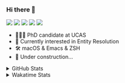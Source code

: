 ### Hi there 👋

[![](https://img.shields.io/badge/-Email-325180?logo=maildotru&logoColor=white&style=flat-square)](mailto:hi@wang.tianshu.me)
[![](https://img.shields.io/badge/-GitHub-black?logo=GitHub&style=flat-square)](https://github.com/tshu-w)
[![](https://img.shields.io/badge/-Telegram-26a5e4?labelColor=fafafa&logo=telegram&style=flat-square)](https://t.me/tshu_w) 
[![](https://img.shields.io/badge/-Twitter-1da1f2?logo=Twitter&logoColor=white&style=flat-square)](https://twitter.com/tshu_w)
[![](https://komarev.com/ghpvc/?username=tshu-w&color=blueviolet&style=flat-square)]()



- 🧑🏻‍🎓 PhD candidate at UCAS
- 🔭 Currently interested in Entity Resolution
- 🛠 macOS & Emacs & ZSH
- 🚧 Under construction...

<details>

<summary>GitHub Stats</summary>

![Tianshu's GitHub stats](https://github-readme-stats.vercel.app/api?username=tshu-w&show_icons=true&theme=buefy&count_private=true)
  
</details>


<details>
  <summary>Wakatime Stats</summary>

  Currently, files accessed by tramp cannot be tracked by wakatime, see https://github.com/wakatime/wakatime-mode/issues/27
  <br>
  
<!--START_SECTION:waka-->
![Code Time](http://img.shields.io/badge/Code%20Time-6%2C351%20hrs%2014%20mins-blue)

**I'm a Night 🦉** 

```text
🌞 Morning                262 commits         ███░░░░░░░░░░░░░░░░░░░░░░   10.31 % 
🌆 Daytime                925 commits         █████████░░░░░░░░░░░░░░░░   36.42 % 
🌃 Evening                1089 commits        ███████████░░░░░░░░░░░░░░   42.87 % 
🌙 Night                  264 commits         ███░░░░░░░░░░░░░░░░░░░░░░   10.39 % 
```
📅 **I'm Most Productive on Tuesday** 

```text
Monday                   433 commits         ████░░░░░░░░░░░░░░░░░░░░░   17.05 % 
Tuesday                  664 commits         ███████░░░░░░░░░░░░░░░░░░   26.14 % 
Wednesday                355 commits         ███░░░░░░░░░░░░░░░░░░░░░░   13.98 % 
Thursday                 161 commits         ██░░░░░░░░░░░░░░░░░░░░░░░   06.34 % 
Friday                   443 commits         ████░░░░░░░░░░░░░░░░░░░░░   17.44 % 
Saturday                 320 commits         ███░░░░░░░░░░░░░░░░░░░░░░   12.60 % 
Sunday                   164 commits         ██░░░░░░░░░░░░░░░░░░░░░░░   06.46 % 
```


📊 **This Week I Spent My Time On** 

```text
💬 Programming Languages: 
sh                       25 hrs 7 mins       █████████████████████████   100.00 % 

🔥 Editors: 
Zsh                      25 hrs 7 mins       █████████████████████████   100.00 % 

🐱‍💻 Projects: 
arknet                   15 hrs 45 mins      ████████████████░░░░░░░░░   62.71 % 
Terminal                 7 hrs 57 mins       ████████░░░░░░░░░░░░░░░░░   31.65 % 
ChatGPT                  1 hr 3 mins         █░░░░░░░░░░░░░░░░░░░░░░░░   04.22 % 
lightning                15 mins             ░░░░░░░░░░░░░░░░░░░░░░░░░   01.01 % 
deep-learning-pytorch-hug2 mins              ░░░░░░░░░░░░░░░░░░░░░░░░░   00.20 % 

💻 Operating System: 
Linux                    17 hrs 39 mins      ██████████████████░░░░░░░   70.33 % 
Mac                      7 hrs 27 mins       ███████░░░░░░░░░░░░░░░░░░   29.67 % 
```

**I Mostly Code in Python** 

```text
Python                   21 repos            ███████████░░░░░░░░░░░░░░   42.86 % 
Emacs Lisp               9 repos             █████░░░░░░░░░░░░░░░░░░░░   18.37 % 
Jupyter Notebook         2 repos             █░░░░░░░░░░░░░░░░░░░░░░░░   04.08 % 
TeX                      2 repos             █░░░░░░░░░░░░░░░░░░░░░░░░   04.08 % 
HTML                     2 repos             █░░░░░░░░░░░░░░░░░░░░░░░░   04.08 % 
```




 Last Updated on 30/03/2023 08:20:20 UTC
<!--END_SECTION:waka-->
</details>
